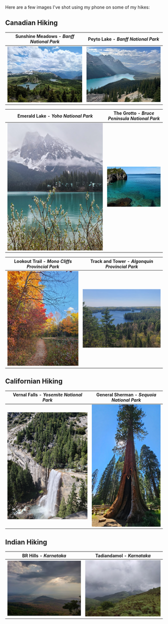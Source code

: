 Here are a few images I've shot using my phone on some of my hikes:

## Canadian Hiking

| Sunshine Meadows - _Banff National Park_ | Peyto Lake - _Banff National Park_  |
:-------------------------:|:-------------------------:
![Sunshine Meadows (_Banff_)](images/Sunshine_Banff.jpg)  |  ![Peyto Lake (_Banff_)](images/Peyto_Banff.jpg)

| Emerald Lake - _Yoho National Park_ |   The Grotto - _Bruce Peninsula National Park_  |
:-------------------------:|:-------------------------:
![Emerald Lake (_British Columbia_)](images/Emerald_Yoho.jpg)  |  ![The Grotto (_Ontario_)](images/Grotto_Bruce.jpg)

| Lookout Trail - _Mono Cliffs Provincial Park_ |  Track and Tower - _Algonquin Provincial Park_ |
:-------------------------:|:-------------------------:
![](images/MonoCliffs_Ontario.jpg)  |  ![](images/TrackTower_Algonquin.jpg)

## Californian Hiking

Vernal Falls - _Yosemite National Park_   |  General Sherman - _Sequoia National Park_
:-------------------------:|:-------------------------:
![](images/Vernal_Yosemite.jpg)  |  ![](images/Sherman_Sequoia.jpg)

## Indian Hiking

BR Hills - _Karnataka_   |  Tadiandamol - _Karnataka_
:-------------------------:|:-------------------------:
![](images/BRHills_2019.jpg)  |  ![](images/Tadiandamol_2019.jpg)
